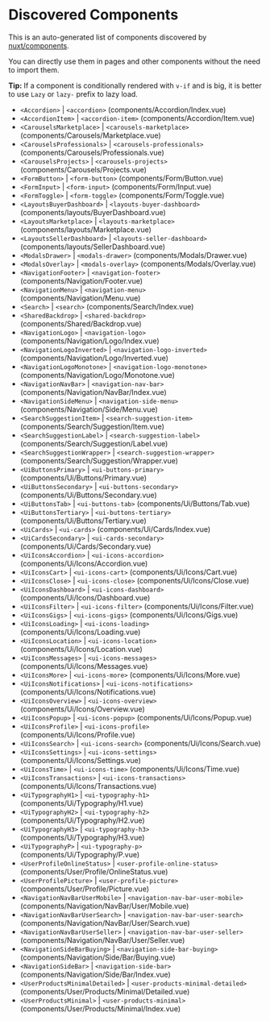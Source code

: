 # Discovered Components

This is an auto-generated list of components discovered by [nuxt/components](https://github.com/nuxt/components).

You can directly use them in pages and other components without the need to import them.

**Tip:** If a component is conditionally rendered with `v-if` and is big, it is better to use `Lazy` or `lazy-` prefix to lazy load.

- `<Accordion>` | `<accordion>` (components/Accordion/Index.vue)
- `<AccordionItem>` | `<accordion-item>` (components/Accordion/Item.vue)
- `<CarouselsMarketplace>` | `<carousels-marketplace>` (components/Carousels/Marketplace.vue)
- `<CarouselsProfessionals>` | `<carousels-professionals>` (components/Carousels/Professionals.vue)
- `<CarouselsProjects>` | `<carousels-projects>` (components/Carousels/Projects.vue)
- `<FormButton>` | `<form-button>` (components/Form/Button.vue)
- `<FormInput>` | `<form-input>` (components/Form/Input.vue)
- `<FormToggle>` | `<form-toggle>` (components/Form/Toggle.vue)
- `<LayoutsBuyerDashboard>` | `<layouts-buyer-dashboard>` (components/layouts/BuyerDashboard.vue)
- `<LayoutsMarketplace>` | `<layouts-marketplace>` (components/layouts/Marketplace.vue)
- `<LayoutsSellerDashboard>` | `<layouts-seller-dashboard>` (components/layouts/SellerDashboard.vue)
- `<ModalsDrawer>` | `<modals-drawer>` (components/Modals/Drawer.vue)
- `<ModalsOverlay>` | `<modals-overlay>` (components/Modals/Overlay.vue)
- `<NavigationFooter>` | `<navigation-footer>` (components/Navigation/Footer.vue)
- `<NavigationMenu>` | `<navigation-menu>` (components/Navigation/Menu.vue)
- `<Search>` | `<search>` (components/Search/Index.vue)
- `<SharedBackdrop>` | `<shared-backdrop>` (components/Shared/Backdrop.vue)
- `<NavigationLogo>` | `<navigation-logo>` (components/Navigation/Logo/Index.vue)
- `<NavigationLogoInverted>` | `<navigation-logo-inverted>` (components/Navigation/Logo/Inverted.vue)
- `<NavigationLogoMonotone>` | `<navigation-logo-monotone>` (components/Navigation/Logo/Monotone.vue)
- `<NavigationNavBar>` | `<navigation-nav-bar>` (components/Navigation/NavBar/Index.vue)
- `<NavigationSideMenu>` | `<navigation-side-menu>` (components/Navigation/Side/Menu.vue)
- `<SearchSuggestionItem>` | `<search-suggestion-item>` (components/Search/Suggestion/Item.vue)
- `<SearchSuggestionLabel>` | `<search-suggestion-label>` (components/Search/Suggestion/Label.vue)
- `<SearchSuggestionWrapper>` | `<search-suggestion-wrapper>` (components/Search/Suggestion/Wrapper.vue)
- `<UiButtonsPrimary>` | `<ui-buttons-primary>` (components/Ui/Buttons/Primary.vue)
- `<UiButtonsSecondary>` | `<ui-buttons-secondary>` (components/Ui/Buttons/Secondary.vue)
- `<UiButtonsTab>` | `<ui-buttons-tab>` (components/Ui/Buttons/Tab.vue)
- `<UiButtonsTertiary>` | `<ui-buttons-tertiary>` (components/Ui/Buttons/Tertiary.vue)
- `<UiCards>` | `<ui-cards>` (components/Ui/Cards/Index.vue)
- `<UiCardsSecondary>` | `<ui-cards-secondary>` (components/Ui/Cards/Secondary.vue)
- `<UiIconsAccordion>` | `<ui-icons-accordion>` (components/Ui/Icons/Accordion.vue)
- `<UiIconsCart>` | `<ui-icons-cart>` (components/Ui/Icons/Cart.vue)
- `<UiIconsClose>` | `<ui-icons-close>` (components/Ui/Icons/Close.vue)
- `<UiIconsDashboard>` | `<ui-icons-dashboard>` (components/Ui/Icons/Dashboard.vue)
- `<UiIconsFilter>` | `<ui-icons-filter>` (components/Ui/Icons/Filter.vue)
- `<UiIconsGigs>` | `<ui-icons-gigs>` (components/Ui/Icons/Gigs.vue)
- `<UiIconsLoading>` | `<ui-icons-loading>` (components/Ui/Icons/Loading.vue)
- `<UiIconsLocation>` | `<ui-icons-location>` (components/Ui/Icons/Location.vue)
- `<UiIconsMessages>` | `<ui-icons-messages>` (components/Ui/Icons/Messages.vue)
- `<UiIconsMore>` | `<ui-icons-more>` (components/Ui/Icons/More.vue)
- `<UiIconsNotifications>` | `<ui-icons-notifications>` (components/Ui/Icons/Notifications.vue)
- `<UiIconsOverview>` | `<ui-icons-overview>` (components/Ui/Icons/Overview.vue)
- `<UiIconsPopup>` | `<ui-icons-popup>` (components/Ui/Icons/Popup.vue)
- `<UiIconsProfile>` | `<ui-icons-profile>` (components/Ui/Icons/Profile.vue)
- `<UiIconsSearch>` | `<ui-icons-search>` (components/Ui/Icons/Search.vue)
- `<UiIconsSettings>` | `<ui-icons-settings>` (components/Ui/Icons/Settings.vue)
- `<UiIconsTime>` | `<ui-icons-time>` (components/Ui/Icons/Time.vue)
- `<UiIconsTransactions>` | `<ui-icons-transactions>` (components/Ui/Icons/Transactions.vue)
- `<UiTypographyH1>` | `<ui-typography-h1>` (components/Ui/Typography/H1.vue)
- `<UiTypographyH2>` | `<ui-typography-h2>` (components/Ui/Typography/H2.vue)
- `<UiTypographyH3>` | `<ui-typography-h3>` (components/Ui/Typography/H3.vue)
- `<UiTypographyP>` | `<ui-typography-p>` (components/Ui/Typography/P.vue)
- `<UserProfileOnlineStatus>` | `<user-profile-online-status>` (components/User/Profile/OnlineStatus.vue)
- `<UserProfilePicture>` | `<user-profile-picture>` (components/User/Profile/Picture.vue)
- `<NavigationNavBarUserMobile>` | `<navigation-nav-bar-user-mobile>` (components/Navigation/NavBar/User/Mobile.vue)
- `<NavigationNavBarUserSearch>` | `<navigation-nav-bar-user-search>` (components/Navigation/NavBar/User/Search.vue)
- `<NavigationNavBarUserSeller>` | `<navigation-nav-bar-user-seller>` (components/Navigation/NavBar/User/Seller.vue)
- `<NavigationSideBarBuying>` | `<navigation-side-bar-buying>` (components/Navigation/Side/Bar/Buying.vue)
- `<NavigationSideBar>` | `<navigation-side-bar>` (components/Navigation/Side/Bar/Index.vue)
- `<UserProductsMinimalDetailed>` | `<user-products-minimal-detailed>` (components/User/Products/Minimal/Detailed.vue)
- `<UserProductsMinimal>` | `<user-products-minimal>` (components/User/Products/Minimal/Index.vue)
